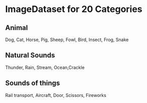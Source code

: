 # ImageDataset for 20 Categories

## Animal
Dog, Cat, Horse, Pig, Sheep, Fowl, Bird, Insect, Frog, Snake
## Natural Sounds
Thunder, Rain, Stream, Ocean,Crackle
## Sounds of things
Rail transport, Aircraft, Door, Scissors, Fireworks
